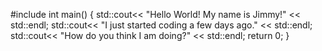 #include <iostream>
int main()
{
std::cout<< "Hello World!  My name is Jimmy!" << std::endl;
std::cout<< "I just started coding a few days ago." << std::endl;
std::cout<< "How do you think I am doing?" << std::endl;
return 0;
}
